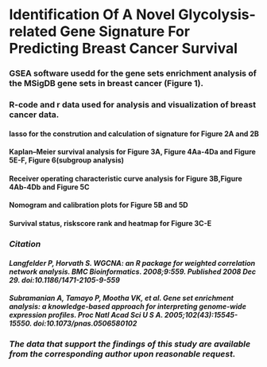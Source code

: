 # Identification Of A Novel Glycolysis-related Gene Signature For Predicting Breast Cancer Survival
### **GSEA software usedd for the gene sets enrichment analysis of the MSigDB gene sets in breast cancer (Figure 1).**
### **R-code and r data used for analysis and visualization of breast cancer data.**
#### lasso for the constrution and calculation of signature for Figure 2A and 2B
#### Kaplan–Meier survival analysis for Figure 3A, Figure 4Aa-4Da and Figure 5E-F, Figure 6(subgroup analysis)
#### Receiver operating characteristic curve analysis for Figure 3B,Figure 4Ab-4Db and Figure 5C
#### Nomogram and calibration plots for Figure 5B and 5D
#### Survival status, riskscore rank and heatmap for Figure 3C-E

### *Citation*
#### *Langfelder P, Horvath S. WGCNA: an R package for weighted correlation network analysis. BMC Bioinformatics. 2008;9:559. Published 2008 Dec 29. doi:10.1186/1471-2105-9-559*
#### *Subramanian A, Tamayo P, Mootha VK, et al. Gene set enrichment analysis: a knowledge-based approach for interpreting genome-wide expression profiles. Proc Natl Acad Sci U S A. 2005;102(43):15545-15550. doi:10.1073/pnas.0506580102*

### ***The data that support the findings of this study are available from the corresponding author upon reasonable request.***
